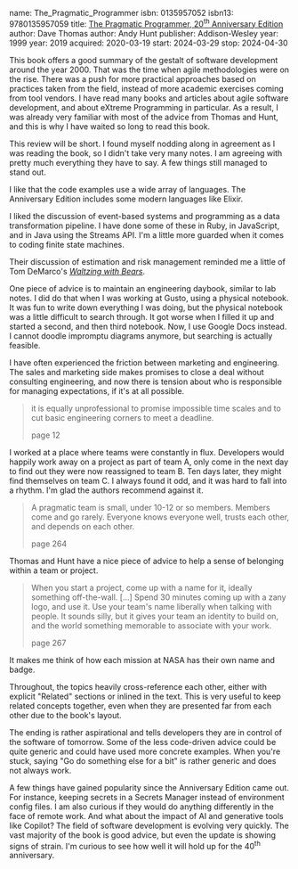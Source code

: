 name: The_Pragmatic_Programmer
isbn: 0135957052
isbn13: 9780135957059
title: [The Pragmatic Programmer, 20<sup>th</sup> Anniversary Edition](https://www.amazon.com/dp/0135957052)
author: Dave Thomas
author: Andy Hunt
publisher: Addison-Wesley
year: 1999
year: 2019
acquired: 2020-03-19
start: 2024-03-29
stop: 2024-04-30

This book offers a good summary of the gestalt of software development around
the year 2000.  That was the time when agile methodologies were on the rise.
There was a push for more practical approaches based on practices taken from the
field, instead of more academic exercises coming from tool vendors.  I have read
many books and articles about agile software development, and about eXtreme
Programming in particular.  As a result, I was already very familiar with most
of the advice from Thomas and Hunt, and this is why I have waited so long to
read this book.

This review will be short.  I found myself nodding along in agreement as I was
reading the book, so I didn't take very many notes.  I am agreeing with pretty
much everything they have to say.  A few things still managed to stand out.

I like that the code examples use a wide array of languages.  The Anniversary
Edition includes some modern languages like Elixir.

I liked the discussion of event-based systems and programming as a data
transformation pipeline.  I have done some of these in Ruby, in JavaScript, and
in Java using the Streams API.  I'm a little more guarded when it comes to
coding finite state machines.

Their discussion of estimation and risk management reminded me a little of Tom
DeMarco's [_Waltzing with Bears_](#Waltzing_with_Bears).

One piece of advice is to maintain an engineering daybook, similar to lab notes.
I did do that when I was working at Gusto, using a physical notebook.  It was
fun to write down everything I was doing, but the physical notebook was a little
difficult to search through.  It got worse when I filled it up and started a
second, and then third notebook.  Now, I use Google Docs instead.  I cannot
doodle impromptu diagrams anymore, but searching is actually feasible.

I have often experienced the friction between marketing and engineering.  The
sales and marketing side makes promises to close a deal without consulting
engineering, and now there is tension about who is responsible for managing
expectations, if it's at all possible.

> it is equally unprofessional to promise impossible time scales and to cut
> basic engineering corners to meet a deadline.
> <footer>page 12</footer>

I worked at a place where teams were constantly in flux.  Developers would
happily work away on a project as part of team A, only come in the next day to
find out they were now reassigned to team B.  Ten days later, they might find
themselves on team C.  I always found it odd, and it was hard to fall into a
rhythm.  I'm glad the authors recommend against it.

> A pragmatic team is small, under 10-12 or so members.  Members come and go
> rarely.  Everyone knows everyone well, trusts each other, and depends on each
> other.
> <footer>page 264</footer>

Thomas and Hunt have a nice piece of advice to help a sense of belonging within
a team or project.

> When you start a project, come up with a name for it, ideally something
> off-the-wall.  [&hellip;]  Spend 30 minutes coming up with a zany logo, and
> use it.  Use your team's name liberally when talking with people.  It sounds
> silly, but it gives your team an identity to build on, and the world something
> memorable to associate with your work.
> <footer>page 267</footer>

It makes me think of how each mission at NASA has their own name and badge.

Throughout, the topics heavily cross-reference each other, either with explicit
"Related" sections or inlined in the text.  This is very useful to keep related
concepts together, even when they are presented far from each other due to the
book's layout.

The ending is rather aspirational and tells developers they are in control of
the software of tomorrow.  Some of the less code-driven advice could be quite
generic and could have used more concrete examples.  When you're stuck, saying
"Go do something else for a bit" is rather generic and does not always work.

A few things have gained popularity since the Anniversary Edition came out.  For
instance, keeping secrets in a Secrets Manager instead of environment config
files.  I am also curious if they would do anything differently in the face of
remote work.  And what about the impact of AI and generative tools like Copilot?
The field of software development is evolving very quickly.  The vast majority
of the book is good advice, but even the update is showing signs of strain.  I'm
curious to see how well it will hold up for the 40<sup>th</sup> anniversary.
